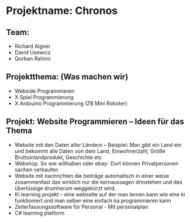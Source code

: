 # Projektname: Chronos

## Team:
- Richard Aigner
- David Usewicz
- Qorban Rahimi

## Projektthema: (Was machen wir)
- Webside Programmieren
- X Spiel Programmierung
- X Ardouino Programmierung (ZB Mini Roboter)

## Projekt: Website Programmieren – Ideen für das Thema
- Website mit den Daten aller Ländern – Beispiel: Man gibt ein Land ein und bekommt alle Daten von dem Land, Einwohnerzahl, Größe Bruttoinlandprodukt, Geschichte etc
- Webshop. So wie willhaben oder ebay- Dort können Privatpersonen sachen verkaufen
- Website mit nachrichten die beiträge automatisch in einer weise zusammenfast das wirklich nur die kernaussagen drinstehen und das überlüssige drumherum weggekürzt wird.
- Ki learning projekt – eine webseite auf der man lernen kann wie eine ki funktioniert und man selber eine einfach ka programmieren kann
- Zeiterfassungssoftware für Personal - Mit personalplan
- C# learning platform

